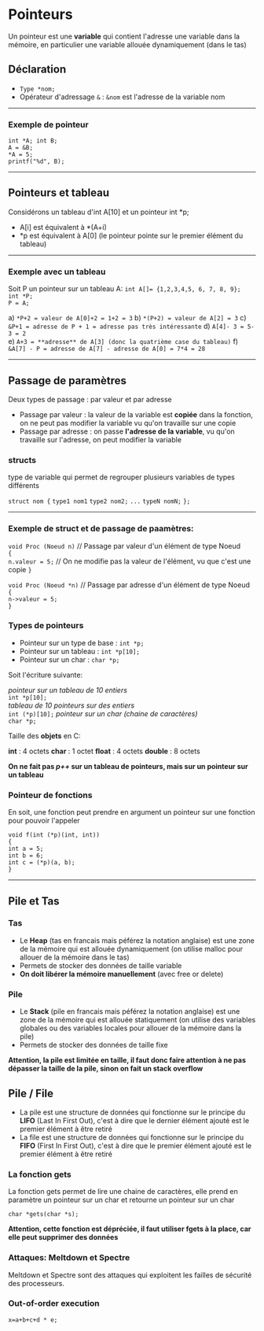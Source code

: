 # Pointeurs

Un pointeur est une **variable** qui contient l'adresse une variable dans la mémoire, en particulier une variable allouée dynamiquement (dans le tas)

## Déclaration

* ```Type *nom;```
* Opérateur d'adressage ```&``` : ```&nom``` est l'adresse de la variable nom

--------------------

### Exemple de pointeur  

```int *A; int B;```  
```A = &B;```  
```*A = 5;```  
```printf("%d", B);```

--------------------

## Pointeurs et tableau

Considérons un tableau d'int A[10] et un pointeur int *p;

* A[i] est équivalent à *(A+i)
* *p est équivalent à A[0] (le pointeur pointe sur le premier élément du tableau)

--------------------

### Exemple avec un tableau

Soit P un pointeur sur un tableau A:
```int A[]= {1,2,3,4,5, 6, 7, 8, 9};```  
```int *P;```  
```P = A;```  

a) ```*P+2 = valeur de A[0]+2 = 1+2 = 3```
b) ```*(P+2) = valeur de A[2] = 3```
c) ```&P+1 = adresse de P + 1 = adresse pas très intéressante```
d) ```A[4]- 3 = 5-3 = 2```   
e) ```A+3 = **adresse** de A[3] (donc la quatrième case du tableau)```
f) ```&A[7] - P = adresse de A[7] - adresse de A[0] = 7*4 = 28```

--------------------

## Passage de paramètres  

Deux types de passage : par valeur et par adresse

* Passage par valeur : la valeur de la variable est **copiée** dans la fonction, on ne peut pas modifier la variable vu qu'on travaille sur une copie
* Passage par adresse : on passe **l'adresse de la variable**, vu qu'on travaille sur l'adresse, on peut modifier la variable

### structs

type de variable qui permet de regrouper plusieurs variables de types différents

```struct nom {```
```type1 nom1```
```type2 nom2;```
```...```
```typeN nomN;```
```};```

--------------------

### Exemple de struct et de passage de paamètres:

```void Proc (Noeud n)``` // Passage par valeur d'un élément de type Noeud  
```{```  
```n.valeur = 5;```   // On ne modifie pas la valeur de l'élément, vu que c'est une copie
```}```  

```void Proc (Noeud *n)``` // Passage par adresse d'un élément de type Noeud  
```{```  
```n->valeur = 5;```  
```}```

### Types de pointeurs

* Pointeur sur un type de base : ```int *p;```
* Pointeur sur un tableau : ```int *p[10];```
* Pointeur sur un char : ```char *p;```

Soit l'écriture suivante:

*pointeur sur un tableau de 10 entiers*  
```int *p[10];```  
*tableau de 10 pointeurs sur des entiers*  
```int (*p)[10];```
*pointeur sur un char (chaine de caractères)*  
```char *p;```

Taille des **objets** en C:

**int** : 4 octets
**char** : 1 octet
**float** : 4 octets
**double** : 8 octets

**On ne fait pas *p++* sur un tableau de pointeurs, mais sur un pointeur sur un tableau**

### Pointeur de fonctions

En soit, une fonction peut prendre en argument un pointeur sur une fonction pour pouvoir l'appeler

```void f(int (*p)(int, int))```  
```{```  
```int a = 5;```  
```int b = 6;```  
```int c = (*p)(a, b);```  
```}```

--------------------

## Pile et Tas

### Tas

* Le **Heap** (tas en francais mais péférez la notation anglaise) est une zone de la mémoire qui est allouée dynamiquement (on utilise malloc pour allouer de la mémoire dans le tas)
* Permets de stocker des données de taille variable
* **On doit libérer la mémoire manuellement** (avec free or delete)

### Pile

* Le **Stack** (pile en francais mais péférez la notation anglaise) est une zone de la mémoire qui est allouée statiquement (on utilise des variables globales ou des variables locales pour allouer de la mémoire dans la pile)
* Permets de stocker des données de taille fixe

**Attention, la pile est limitée en taille, il faut donc faire attention à ne pas dépasser la taille de la pile, sinon on fait un stack overflow**

## Pile / File

* La pile est une structure de données qui fonctionne sur le principe du **LIFO** (Last In First Out), c'est à dire que le dernier élément ajouté est le premier élément à être retiré
* La file est une structure de données qui fonctionne sur le principe du **FIFO** (First In First Out), c'est à dire que le premier élément ajouté est le premier élément à être retiré

### La fonction gets

La fonction gets permet de lire une chaine de caractères, elle prend en paramètre un pointeur sur un char et retourne un pointeur sur un char

```char *gets(char *s);```

**Attention, cette fonction est dépréciée, il faut utiliser fgets à la place, car elle peut supprimer des données**

### Attaques: Meltdown et Spectre

Meltdown et Spectre sont des attaques qui exploitent les failles de sécurité des processeurs. 

### Out-of-order execution

```x=a+b+c+d * e;```


